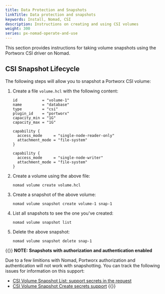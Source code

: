 ```yaml
---
title: Data Protection and Snapshots
linkTitle: Data protection and snapshots
keywords: Install, Nomad, CSI
description: Instructions on creating and using CSI volumes
weight: 300
series: px-nomad-operate-and-use
---
```


This section provides instructions for taking volume snapshots using the Portworx CSI driver on Nomad.

## CSI Snapshot Lifecycle 

The following steps will allow you to snapshot a Portworx CSI volume: 

1. Create a file `volume.hcl` with the following content:

    ```text
    id           = "volume-1"
    name         = "database"
    type         = "csi"
    plugin_id    = "portworx"
    capacity_min = "1G"
    capacity_max = "1G"

    capability {
      access_mode     = "single-node-reader-only"
      attachment_mode = "file-system"
    }

    capability {
      access_mode     = "single-node-writer"
      attachment_mode = "file-system"
    }
    ```

2. Create a volume using the above file:

    ```
    nomad volume create volume.hcl
    ```

3. Create a snapshot of the above volume:

    ```text
    nomad volume snapshot create volume-1 snap-1
    ```

4. List all snapshots to see the one you've created:

    ```text
    nomad volume snapshot list
    ```

5. Delete the above snapshot:

    ```text
    nomad volume snapshot delete snap-1
    ```


{{<info>}}
**NOTE:** **Snapshots with authorization and authentication enabled**

Due to a few limitions with Nomad, Portworx authorization and authentication will not work with snapshotting. You can track the following issues for information on this support:

* [CSI Volume Snapshot List: support secrets in the request](https://github.com/hashicorp/nomad/issues/10640)
* [CSI Volume Snapshot Create secrets support](https://github.com/hashicorp/nomad/issues/10639)
{{</info>}}